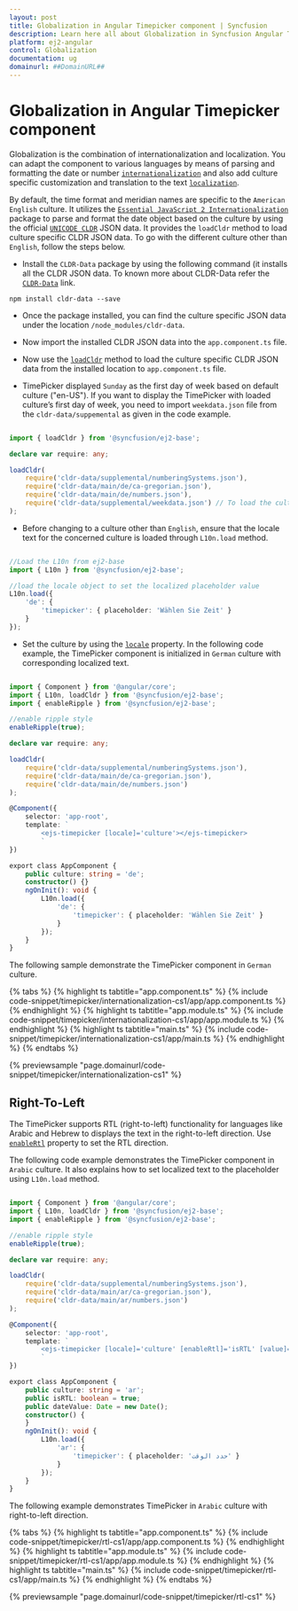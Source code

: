 ```yaml
---
layout: post
title: Globalization in Angular Timepicker component | Syncfusion
description: Learn here all about Globalization in Syncfusion Angular Timepicker component of Syncfusion Essential JS 2 and more.
platform: ej2-angular
control: Globalization 
documentation: ug
domainurl: ##DomainURL##
---
```


# Globalization in Angular Timepicker component

Globalization is the combination of internationalization and localization. You can adapt the component to various languages by means of parsing and formatting the date or number [`internationalization`](../common/Globalization/internationalization/) and also add culture specific customization and translation to the text [`localization`](../common/globalization/localization).

By default, the time format and meridian names are specific to the `American English` culture. It utilizes the [`Essential JavaScript 2 Internationalization`](../common/Globalization/internationalization/) package to parse and format the date object based on the culture by using the official [`UNICODE CLDR`](http://cldr.unicode.org/) JSON data. It provides the `loadCldr` method to load culture specific CLDR JSON data. To go with the different culture other than `English`, follow the steps below.

* Install the `CLDR-Data` package by using the following command (it installs all the CLDR JSON data.
To known more about CLDR-Data refer the [`CLDR-Data`](https://cldr.unicode.org/index/cldr-spec/cldr-json-bindings) link.

```
npm install cldr-data --save
```

* Once the package installed, you can find the culture specific JSON data under the location `/node_modules/cldr-data`.

* Now import the installed CLDR JSON data into the `app.component.ts` file.

* Now use the [`loadCldr`](http://ej2.syncfusion.com/documentation/base/internationalization#cldr-data-dependencies) method to load the culture specific CLDR JSON data from the installed location to `app.component.ts` file.

* TimePicker displayed `Sunday` as the first day of week based on default culture ("en-US"). If you want to display the TimePicker with loaded culture’s first day of week, you need to import `weekdata.json` file from the `cldr-data/suppemental` as given in the code example.

```typescript

import { loadCldr } from '@syncfusion/ej2-base';

declare var require: any;

loadCldr(
    require('cldr-data/supplemental/numberingSystems.json'),
    require('cldr-data/main/de/ca-gregorian.json'),
    require('cldr-data/main/de/numbers.json'),
    require('cldr-data/supplemental/weekdata.json') // To load the culture based first day of week
);

```

* Before changing to a culture other than `English`, ensure that the locale text for the concerned culture is loaded through `L10n.load` method.

```typescript

//Load the L10n from ej2-base
import { L10n } from '@syncfusion/ej2-base';

//load the locale object to set the localized placeholder value
L10n.load({
    'de': {
        'timepicker': { placeholder: 'Wählen Sie Zeit' }
    }
});

 ```

* Set the culture by using the [`locale`](https://ej2.syncfusion.com/angular/documentation/api/timepicker#locale) property. In the following code example, the TimePicker component is initialized in `German` culture with corresponding localized text.

```typescript

import { Component } from '@angular/core';
import { L10n, loadCldr } from '@syncfusion/ej2-base';
import { enableRipple } from '@syncfusion/ej2-base';

//enable ripple style
enableRipple(true);

declare var require: any;

loadCldr(
    require('cldr-data/supplemental/numberingSystems.json'),
    require('cldr-data/main/de/ca-gregorian.json'),
    require('cldr-data/main/de/numbers.json')
);

@Component({
    selector: 'app-root',
    template: `
        <ejs-timepicker [locale]='culture'></ejs-timepicker>
        `
})

export class AppComponent {
    public culture: string = 'de';
    constructor() {}
    ngOnInit(): void {
        L10n.load({
            'de': {
                'timepicker': { placeholder: 'Wählen Sie Zeit' }
            }
        });
    }
}

```

The following sample demonstrate the TimePicker component in `German` culture.

{% tabs %}
{% highlight ts tabtitle="app.component.ts" %}
{% include code-snippet/timepicker/internationalization-cs1/app/app.component.ts %}
{% endhighlight %}
{% highlight ts tabtitle="app.module.ts" %}
{% include code-snippet/timepicker/internationalization-cs1/app/app.module.ts %}
{% endhighlight %}
{% highlight ts tabtitle="main.ts" %}
{% include code-snippet/timepicker/internationalization-cs1/app/main.ts %}
{% endhighlight %}
{% endtabs %}
  
{% previewsample "page.domainurl/code-snippet/timepicker/internationalization-cs1" %}

## Right-To-Left

The TimePicker supports RTL (right-to-left) functionality for languages like Arabic and Hebrew to displays the text in the right-to-left direction. Use [`enableRtl`](https://ej2.syncfusion.com/angular/documentation/api/timepicker#enablertl) property to set the RTL direction.

The following code example demonstrates the TimePicker component in `Arabic` culture. It also explains how to set localized text to the placeholder using `L10n.load` method.

```typescript

import { Component } from '@angular/core';
import { L10n, loadCldr } from '@syncfusion/ej2-base';
import { enableRipple } from '@syncfusion/ej2-base';

//enable ripple style
enableRipple(true);

declare var require: any;

loadCldr(
    require('cldr-data/supplemental/numberingSystems.json'),
    require('cldr-data/main/ar/ca-gregorian.json'),
    require('cldr-data/main/ar/numbers.json')
);

@Component({
    selector: 'app-root',
    template: `
        <ejs-timepicker [locale]='culture' [enableRtl]='isRTL' [value]='dateValue'></ejs-timepicker>
        `
})

export class AppComponent {
    public culture: string = 'ar';
    public isRTL: boolean = true;
    public dateValue: Date = new Date();
    constructor() {
    }
    ngOnInit(): void {
        L10n.load({
            'ar': {
                'timepicker': { placeholder: 'حدد الوقت' }
            }
        });
    }
}

```

The following example demonstrates TimePicker in `Arabic` culture with right-to-left direction.

{% tabs %}
{% highlight ts tabtitle="app.component.ts" %}
{% include code-snippet/timepicker/rtl-cs1/app/app.component.ts %}
{% endhighlight %}
{% highlight ts tabtitle="app.module.ts" %}
{% include code-snippet/timepicker/rtl-cs1/app/app.module.ts %}
{% endhighlight %}
{% highlight ts tabtitle="main.ts" %}
{% include code-snippet/timepicker/rtl-cs1/app/main.ts %}
{% endhighlight %}
{% endtabs %}
  
{% previewsample "page.domainurl/code-snippet/timepicker/rtl-cs1" %}